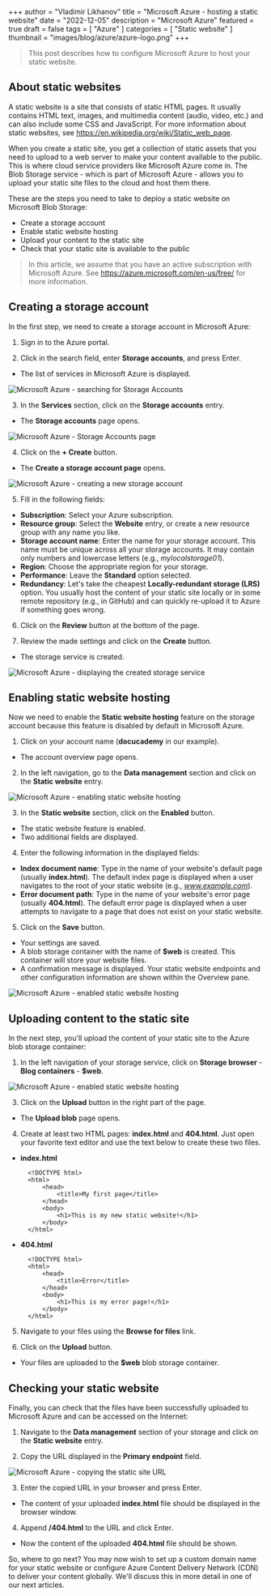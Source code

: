+++
author = "Vladimir Likhanov"
title = "Microsoft Azure - hosting a static website"
date = "2022-12-05"
description = "Microsoft Azure"
featured = true
draft = false
tags = [
    "Azure"
]
categories = [
    "Static website"
]
thumbnail = "images/blog/azure/azure-logo.png"
+++

> This post describes how to configure Microsoft Azure to host your static website.

## About static websites

A static website is a site that consists of static HTML pages. It usually contains HTML text, images, and multimedia content
(audio, video, etc.) and can also include some CSS and JavaScript. For more information about static websites, see
https://en.wikipedia.org/wiki/Static_web_page.

When you create a static site, you get a collection of static assets that you need to upload to a web server to make
your content available to the public. This is where cloud service providers like Microsoft Azure come in. The Blob Storage
service - which is part of Microsoft Azure - allows you to upload your static site files to the cloud and host them there.

These are the steps you need to take to deploy a static website on Microsoft Blob Storage:

* Create a storage account
* Enable static website hosting
* Upload your content to the static site
* Check that your static site is available to the public

> In this article, we assume that you have an active subscription with Microsoft Azure. See https://azure.microsoft.com/en-us/free/
for more information.

## Creating a storage account

In the first step, we need to create a storage account in Microsoft Azure:

1. Sign in to the Azure portal.

2. Click in the search field, enter **Storage accounts**, and press Enter.

* The list of services in Microsoft Azure is displayed.

![Microsoft Azure - searching for Storage Accounts](/images/blog/azure/azure-searching-for-storage-accounts.png)

3. In the **Services** section, click on the **Storage accounts** entry.

* The **Storage accounts** page opens.

![Microsoft Azure - Storage Accounts page](/images/blog/azure/azure-storage-accounts-page.png)

4. Click on the **+ Create** button.

* The **Create a storage account page** opens.

![Microsoft Azure - creating a new storage account](/images/blog/azure/azure-filling-files-for-storage-account.png)

5. Fill in the following fields:

* **Subscription**: Select your Azure subscription.
* **Resource group**: Select the **Website** entry, or create a new resource group with any name you like.
* **Storage account name**: Enter the name for your storage account. This name must be unique across all your storage
accounts. It may contain only numbers and lowercase letters (e.g., *mylocalstorage01*).
* **Region**: Choose the appropriate region for your storage.
* **Performance**: Leave the **Standard** option selected.
* **Redundancy**: Let's take the cheapest **Locally-redundant storage (LRS)** option. You usually host the content
of your static site locally or in some remote repository (e.g., in GitHub) and can quickly re-upload it to Azure if something
goes wrong.

6. Click on the **Review** button at the bottom of the page.

7. Review the made settings and click on the **Create** button.

* The storage service is created.

![Microsoft Azure - displaying the created storage service](/images/blog/azure/azure-created-storage-service.png)

## Enabling static website hosting

Now we need to enable the **Static website hosting** feature on the storage account because this feature is disabled by
default in Microsoft Azure.

1. Click on your account name (**docucademy** in our example).

* The account overview page opens.

2. In the left navigation, go to the **Data management**  section and click on the **Static website** entry.

![Microsoft Azure - enabling static website hosting](/images/blog/azure/azure-enabling-static-website.png)

3. In the **Static website** section, click on the **Enabled** button.

* The static website feature is enabled.
* Two additional fields are displayed.

4. Enter the following information in the displayed fields:

* **Index document name**: Type in the name of your website's default page (usually **index.html**). The
default index page is displayed when a user navigates to the root of your static website (e.g., *www.example.com*).
* **Error document path**: Type in the name of your website's error page (usually **404.html**). The
default error page is displayed when a user attempts to navigate to a page that does not exist on your static website.

5. Click on the **Save** button.

* Your settings are saved.
* A blob storage container with the name of **$web** is created. This container will store your website files.
* A confirmation message is displayed. Your static website endpoints and other configuration information are shown within the Overview pane.

![Microsoft Azure - enabled static website hosting](/images/blog/azure/azure-enabled-static-website.png)

## Uploading content to the static site

In the next step, you'll upload the content of your static site to the Azure blob storage container:

1. In the left navigation of your storage service, click on **Storage browser** - **Blog containers** - **$web**.

![Microsoft Azure - enabled static website hosting](/images/blog/azure/azure-displaying-web-blob-storage.png)

3. Click on the **Upload** button in the right part of the page.

* The **Upload blob** page opens.

4. Create at least two HTML pages: **index.html** and **404.html**. Just open your favorite text editor and
use the text below to create these two files.

* **index.html**
    
        <!DOCTYPE html>
        <html>
            <head>
                <title>My first page</title>
            </head>
            <body>
                <h1>This is my new static website!</h1>
            </body>
        </html>

* **404.html**

        <!DOCTYPE html>
        <html>
            <head>
                <title>Error</title>
            </head>
            <body>
                <h1>This is my error page!</h1>
            </body>
        </html>

5. Navigate to your files using the **Browse for files** link.

6. Click on the **Upload** button.

* Your files are uploaded to the **$web** blob storage container.

## Checking your static website

Finally, you can check that the files have been successfully uploaded to Microsoft Azure and can be
accessed on the Internet:

1. Navigate to the **Data management**  section of your storage and click on the **Static website** entry.

2. Copy the URL displayed in the **Primary endpoint** field.

![Microsoft Azure - copying the static site URL](/images/blog/azure/azure-primary-endpoint.png)

3. Enter the copied URL in your browser and press Enter.

* The content of your uploaded **index.html** file should be displayed in the browser window.

4. Append **/404.html** to the URL and click Enter.

* Now the content of the uploaded **404.html** file should be shown.

So, where to go next? You may now wish to set up a custom domain name for your static website or configure
Azure Content Delivery Network (CDN) to deliver your content globally. We'll discuss this in more detail
in one of our next articles.